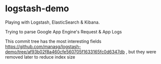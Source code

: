 logstash-demo
=============
Playing with Logstash, ElasticSearch & Kibana.

Trying to parse Google App Engine's Request & App Logs

This commit tree has the most interesting fields https://github.com/manasg/logstash-demo/tree/af93b02f8a460cfe560705f1633165fc0d6347db
, but they were removed later to reduce index size
